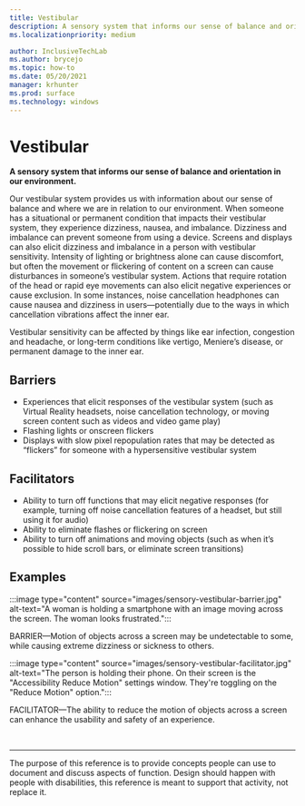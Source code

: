 ```yaml
---
title: Vestibular
description: A sensory system that informs our sense of balance and orientation in our environment 
ms.localizationpriority: medium

author: InclusiveTechLab
ms.author: brycejo 
ms.topic: how-to
ms.date: 05/20/2021
manager: krhunter
ms.prod: surface
ms.technology: windows
---
```


# Vestibular

**A sensory system that informs our sense of balance and orientation in our environment.**

Our vestibular system provides us with information about our sense of balance and where we are in relation to our environment. When someone has a situational or permanent condition that impacts their vestibular system, they experience dizziness, nausea, and imbalance. Dizziness and imbalance can prevent someone from using a device. Screens and displays can also elicit dizziness and imbalance in a person with vestibular sensitivity. Intensity of lighting or brightness alone can cause discomfort, but often the movement or flickering of content on a screen can cause disturbances in someone’s vestibular system. Actions that require rotation of the head or rapid eye movements can also elicit negative experiences or cause exclusion. In some instances, noise cancellation headphones can cause nausea and dizziness in users—potentially due to the ways in which cancellation vibrations affect the inner ear.

Vestibular sensitivity can be affected by things like ear infection, congestion and headache, or long-term conditions like vertigo, Meniere’s disease, or permanent damage to the inner ear.

## Barriers
* Experiences that elicit responses of the vestibular system (such as Virtual Reality headsets, noise cancellation technology, or moving screen content such as videos and video game play)​
* Flashing lights or onscreen flickers​
* Displays with slow pixel repopulation rates that may be detected as “flickers” for someone with a hypersensitive vestibular system

## Facilitators
* Ability to turn off functions that may elicit negative responses (for example, turning off noise cancellation features of a headset, but still using it for audio)​
* Ability to eliminate flashes or flickering on screen​
* Ability to turn off animations and moving objects (such as when it’s possible to hide scroll bars, or eliminate screen transitions)

## Examples

:::image type="content" source="images/sensory-vestibular-barrier.jpg" alt-text="A woman is holding a smartphone with an image moving across the screen. The woman looks frustrated.":::

BARRIER—Motion of objects across a screen may be undetectable to some, while causing extreme dizziness or sickness to others. 

:::image type="content" source="images/sensory-vestibular-facilitator.jpg" alt-text="The person is holding their phone. On their screen is the &quot;Accessibility Reduce Motion&quot; settings window. They're toggling on the &quot;Reduce Motion&quot; option.":::

FACILITATOR—The ability to reduce the motion of objects across a screen can enhance the usability and safety of an experience. 

&nbsp;

[comment]: # (Footer statement)
___
The purpose of this reference is to provide concepts people can use to document and discuss aspects of function. Design should happen with people with disabilities, this reference is meant to support that activity, not replace it. 